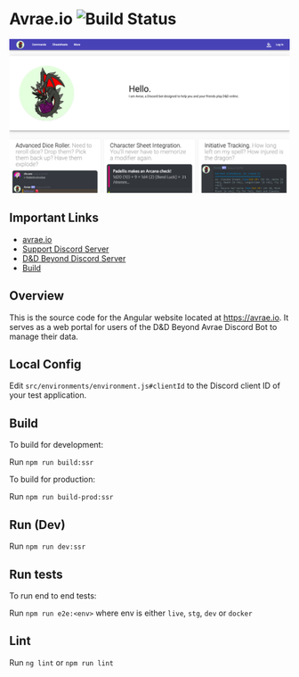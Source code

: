# Avrae.io ![Build Status](https://github.com/avrae/avrae.io/workflows/Test/badge.svg)

![Avrae.io](docs/avrae.png)

## Important Links

- [avrae.io](https://avrae.io)
- [Support Discord Server](http://support.avrae.io)
- [D&D Beyond Discord Server](https://dndbeyond.com/discord)
- [Build](https://travis-ci.org/avrae/avrae.io)

## Overview

This is the source code for the Angular website located at https://avrae.io. It serves as a web portal for users of the D&D Beyond Avrae Discord Bot to manage their data.

## Local Config

Edit `src/environments/environment.js#clientId` to the Discord client ID of your test application.

## Build

To build for development:

Run `npm run build:ssr`

To build for production:

Run `npm run build-prod:ssr`

## Run (Dev)

Run `npm run dev:ssr`

## Run tests

To run end to end tests:

Run `npm run e2e:<env>` where env is either `live`, `stg`, `dev` or `docker`

## Lint

Run `ng lint` or `npm run lint`
